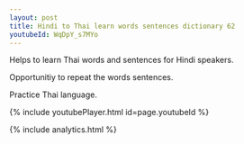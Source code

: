 ```yaml
---
layout: post
title: Hindi to Thai learn words sentences dictionary 62 
youtubeId: WqDpY_s7MYo
---
```

 
 
Helps to learn Thai words and sentences for Hindi speakers.

Opportunitiy to repeat the words sentences. 

Practice Thai language. 
 
{% include youtubePlayer.html id=page.youtubeId %}
 
 
{% include analytics.html %}